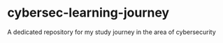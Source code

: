 # cybersec-learning-journey
 A dedicated repository for my study journey in the area of cybersecurity
